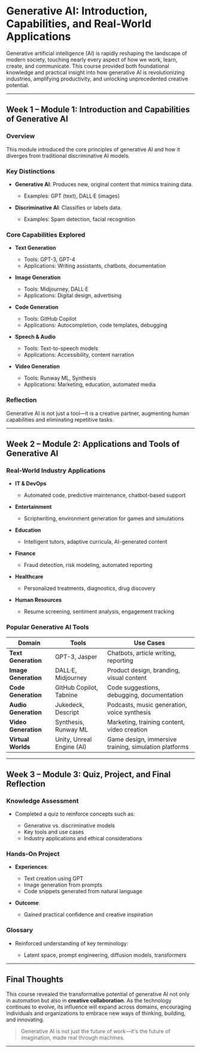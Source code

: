 

# **Generative AI: Introduction, Capabilities, and Real-World Applications**

Generative artificial intelligence (AI) is rapidly reshaping the landscape of modern society, touching nearly every aspect of how we work, learn, create, and communicate. This course provided both foundational knowledge and practical insight into how generative AI is revolutionizing industries, amplifying productivity, and unlocking unprecedented creative potential.

---

## **Week 1 – Module 1: Introduction and Capabilities of Generative AI**

### **Overview**

This module introduced the core principles of generative AI and how it diverges from traditional discriminative AI models.

### **Key Distinctions**

* **Generative AI**: Produces new, original content that mimics training data.

  * Examples: GPT (text), DALL·E (images)
* **Discriminative AI**: Classifies or labels data.

  * Examples: Spam detection, facial recognition

### **Core Capabilities Explored**

* **Text Generation**

  * Tools: GPT-3, GPT-4
  * Applications: Writing assistants, chatbots, documentation
* **Image Generation**

  * Tools: Midjourney, DALL·E
  * Applications: Digital design, advertising
* **Code Generation**

  * Tools: GitHub Copilot
  * Applications: Autocompletion, code templates, debugging
* **Speech & Audio**

  * Tools: Text-to-speech models
  * Applications: Accessibility, content narration
* **Video Generation**

  * Tools: Runway ML, Synthesis
  * Applications: Marketing, education, automated media

### **Reflection**

Generative AI is not just a tool—it is a creative partner, augmenting human capabilities and eliminating repetitive tasks.

---

## **Week 2 – Module 2: Applications and Tools of Generative AI**

### **Real-World Industry Applications**

* **IT & DevOps**

  * Automated code, predictive maintenance, chatbot-based support
* **Entertainment**

  * Scriptwriting, environment generation for games and simulations
* **Education**

  * Intelligent tutors, adaptive curricula, AI-generated content
* **Finance**

  * Fraud detection, risk modeling, automated reporting
* **Healthcare**

  * Personalized treatments, diagnostics, drug discovery
* **Human Resources**

  * Resume screening, sentiment analysis, engagement tracking

### **Popular Generative AI Tools**

| Domain               | Tools                     | Use Cases                                             |
| -------------------- | ------------------------- | ----------------------------------------------------- |
| **Text Generation**  | GPT-3, Jasper             | Chatbots, article writing, reporting                  |
| **Image Generation** | DALL·E, Midjourney        | Product design, branding, visual content              |
| **Code Generation**  | GitHub Copilot, Tabnine   | Code suggestions, debugging, documentation            |
| **Audio Generation** | Jukedeck, Descript        | Podcasts, music generation, voice synthesis           |
| **Video Generation** | Synthesis, Runway ML      | Marketing, training content, video creation           |
| **Virtual Worlds**   | Unity, Unreal Engine (AI) | Game design, immersive training, simulation platforms |

---

## **Week 3 – Module 3: Quiz, Project, and Final Reflection**

### **Knowledge Assessment**

* Completed a quiz to reinforce concepts such as:

  * Generative vs. discriminative models
  * Key tools and use cases
  * Industry applications and ethical considerations

### **Hands-On Project**

* **Experiences**:

  * Text creation using GPT
  * Image generation from prompts
  * Code snippets generated from natural language
* **Outcome**:

  * Gained practical confidence and creative inspiration

### **Glossary**

* Reinforced understanding of key terminology:

  * Latent space, prompt engineering, diffusion models, transformers

---

## **Final Thoughts**

This course revealed the transformative potential of generative AI not only in automation but also in **creative collaboration**. As the technology continues to evolve, its influence will expand across domains, encouraging individuals and organizations to embrace new ways of thinking, building, and innovating.

> Generative AI is not just the future of work—it's the future of imagination, made real through machines.

---

